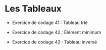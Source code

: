 # Les Tableaux

+ Exercice de codage 41 : Tableau trié

+ Exercice de codage 42 : Élément minimum

+ Exercice de codage 43 : Tableau inversé